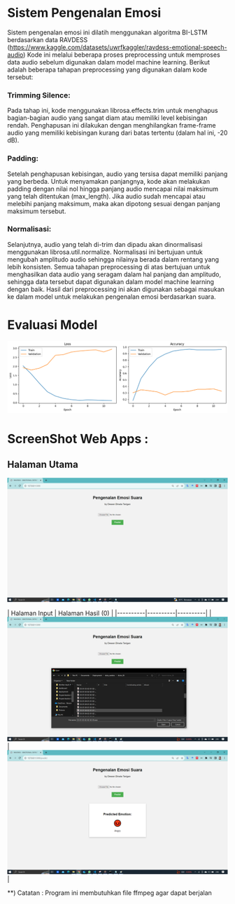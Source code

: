 # Sistem Pengenalan Emosi
Sistem pengenalan emosi ini dilatih menggunakan algoritma BI-LSTM berdasarkan data RAVDESS (https://www.kaggle.com/datasets/uwrfkaggler/ravdess-emotional-speech-audio)
Kode ini melalui beberapa proses preprocessing untuk memproses data audio sebelum digunakan dalam model machine learning. Berikut adalah beberapa tahapan preprocessing yang digunakan dalam kode tersebut:

### Trimming Silence:
Pada tahap ini, kode menggunakan librosa.effects.trim untuk menghapus bagian-bagian audio yang sangat diam atau memiliki level kebisingan rendah. Penghapusan ini dilakukan dengan menghilangkan frame-frame audio yang memiliki kebisingan kurang dari batas tertentu (dalam hal ini, -20 dB).

### Padding:
Setelah penghapusan kebisingan, audio yang tersisa dapat memiliki panjang yang berbeda. Untuk menyamakan panjangnya, kode akan melakukan padding dengan nilai nol hingga panjang audio mencapai nilai maksimum yang telah ditentukan (max_length). Jika audio sudah mencapai atau melebihi panjang maksimum, maka akan dipotong sesuai dengan panjang maksimum tersebut.

### Normalisasi:
Selanjutnya, audio yang telah di-trim dan dipadu akan dinormalisasi menggunakan librosa.util.normalize. Normalisasi ini bertujuan untuk mengubah amplitudo audio sehingga nilainya berada dalam rentang yang lebih konsisten.
Semua tahapan preprocessing di atas bertujuan untuk menghasilkan data audio yang seragam dalam hal panjang dan amplitudo, sehingga data tersebut dapat digunakan dalam model machine learning dengan baik. Hasil dari preprocessing ini akan digunakan sebagai masukan ke dalam model untuk melakukan pengenalan emosi berdasarkan suara.

# Evaluasi Model
![Halaman Utama](evaluasi_model.png)

# ScreenShot Web Apps :

## Halaman Utama
![Halaman Utama](halaman_utama.png)

| Halaman Input | Halaman Hasil (0) |
|----------|----------|----------|
| ![Halaman Input](inputfile.png) | ![HasilPrediksi](HalamanHasil.png) |


**) Catatan : Program ini membutuhkan file ffmpeg agar dapat berjalan